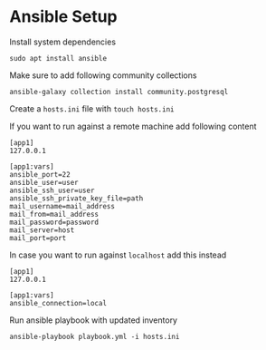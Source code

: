 # Ansible Setup


Install system dependencies

```
sudo apt install ansible
```


Make sure to add following community collections

```
ansible-galaxy collection install community.postgresql
```


Create a `hosts.ini` file with `touch hosts.ini`


If you want to run against a remote machine add following content

```
[app1]
127.0.0.1

[app1:vars]
ansible_port=22
ansible_user=user
ansible_ssh_user=user
ansible_ssh_private_key_file=path
mail_username=mail_address
mail_from=mail_address
mail_password=password
mail_server=host
mail_port=port
```


In case you want to run against `localhost` add this instead

```
[app1]
127.0.0.1

[app1:vars]
ansible_connection=local
```


Run ansible playbook with updated inventory

```
ansible-playbook playbook.yml -i hosts.ini
```
